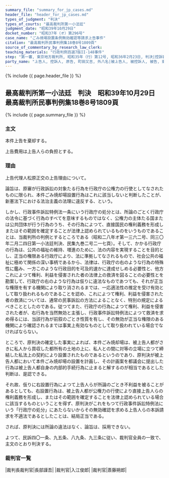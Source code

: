 ```yaml
---
summary_file: "summary_for_jp_cases.md"
header_file: "header_for_jp_cases.md"
types_of_judgment: "判決"
types_of_courts: "最高裁判所第一小法廷"
judgment_date: "昭和39年10月29日"
docket_number: "昭和37年（オ）第296号"
case_name: "ごみ焼場設置条例無効確認等請求上告事件"
citation: "最高裁判所民事判例集18巻8号1809頁"
source_of_commentary_by_research_law_clerk:
teaching_materials: "行政判例百選7版II-148事件"
step: "第一審, 東京地方裁判所, 昭和35年（行）第12号, 昭和36年2月23日, 判決|控訴審, 東京高等裁判所, 昭和36年（ネ）第431号, 昭和36年12月14日, 判決"
party_name: "上告人, 控訴人, 原告, 町田又吉, 外八名|被上告人, 被控訴人, 被告, 東京都"
---
```


{% include {{ page.header_file }}  %}

## 最高裁判所第一小法廷　判決　昭和39年10月29日　最高裁判所民事判例集18巻8号1809頁




{% include {{ page.summary_file }}  %}

















### 主文



本件上告を棄却する。

上告費用は上告人らの負担とする。





### 理由



上告代理人松原正交の上告理由について。

論旨は、原審が行政訴訟の対象たる行為を行政庁の公権力の行使としてなされたものに限られ、本件ごみ焼却場設置行為はこれに該当しないと判断したことが、新憲法下における法治主義の法理に違反する、という。

しかし、行政事件訴訟特例法一条にいう行政庁の処分とは、所論のごとく行政庁の法令に基づく行為のすべてを意味するものではなく、公権力の主体たる国または公共団体が行う行為のうち、その行為によつて、直接国民の権利義務を形成しまたはその範囲を確定することが法律上認められているものをいうものであることは、当裁判所の判例とするところである（昭和二八年オ第一三六二号、同三〇年二月二四日第一小法廷判決、民集九巻二号二一七頁）。そして、かかる行政庁の行為は、公共の福祉の維持、増進のために、法の内容を実現することを目的とし、正当の権限ある行政庁により、法に準拠してなされるもので、社会公共の福祉に極めて関係の深い事柄であるから、法律は、行政庁の右のような行為の特殊性に鑑み、一方このような行政目的を可及的速かに達成せしめる必要性と、他方これによつて権利、利益を侵害された者の法律上の救済を図ることの必要性とを勘案して、行政庁の右のような行為は仮りに違法なものであつても、それが正当な権限を有する機関により取り消されるまでは、一応適法性の推定を受け有効として取り扱われるものであることを認め、これによつて権利、利益を侵害された者の救済については、通常の民事訴訟の方法によることなく、特別の規定によるべきこととしたのである。従つてまた、行政庁の行為によつて権利、利益を侵害された者が、右行為を当然無効と主張し、行政事件訴訟特例法によつて救済を求め得るには、当該行為が前叙のごとき性質を有し、その無効が正当な権限のある機関により確認されるまでは事実上有効なものとして取り扱われている場合でなければならない。

ところで、原判決の確定した事実によれば、本件ごみ焼却場は、被上告人都がさきに私人から買収した都所有の土地の上に、私人との間に対等の立場に立つて締結した私法上の契約により設置されたものであるというのであり、原判決が被上告人都において本件ごみ焼却場の設置を計画し、その計画案を都議会に提出した行為は被上告人都自身の内部的手続行為に止まると解するのが相当であるとした判断は、是認できる。

それ故、仮りに右設置行為によつて上告人らが所論のごとき不利益を被ることがあるとしても、右設置行為は、被上告人都が公権力の行使により直接上告人らの権利義務を形成し、またはその範囲を確定することを法律上認められている場合に該当するものということを得ず、原判決がこれをもつて行政事件訴訟特例法にいう「行政庁の処分」にあたらないからその無効確認を求める上告人らの本訴請求を不適法であるとしたことは、結局正当である。

されば、原判決には所論の違法はなく、論旨は、採用できない。

よつて、民訴四〇一条、九五条、八九条、九三条に従い、裁判官全員の一致で、主文のとおり判決する。

### 裁判官一覧

|裁判長裁判官|長部謹吾|
|裁判官|入江俊郎|
|裁判官|斎藤朔郎|




